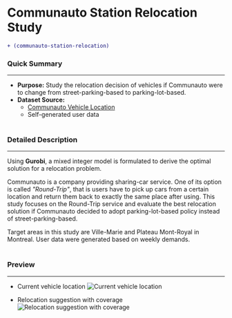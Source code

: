 # Communauto Station Relocation Study
````diff 
+ (communauto-station-relocation)
````
### Quick Summary
***
- **Purpose:** Study the relocation decision of vehicles if Communauto were to change from street-parking-based to parking-lot-based.
- **Dataset Source:**
  - [Communauto Vehicle Location](https://monstyledeville.net/)
  - Self-generated user data
<br><br>

### Detailed Description
***
Using **Gurobi**, a mixed integer model is formulated to derive the optimal solution for a relocation problem.

Communauto is a company providing sharing-car service. One of its option is called _"Round-Trip"_, that is users have to pick up cars from a certain location and return them back to exactly the same place after using. This study focuses on the Round-Trip service and evaluate the best relocation solution if Communauto decided to adopt parking-lot-based policy instead of street-parking-based.

Target areas in this study are Ville-Marie and Plateau Mont-Royal in Montreal. User data were generated based on weekly demands.
<br><br>

### Preview
***
- Current vehicle location
![Current vehicle location](https://user-images.githubusercontent.com/111717563/216881424-4aff4816-394d-4b5e-a810-efb2c4e74e60.png)

- Relocation suggestion with coverage
![Relocation suggestion with coverage](https://user-images.githubusercontent.com/111717563/216881584-b94a5dd1-6238-481e-90b6-00e472ab344b.png)
